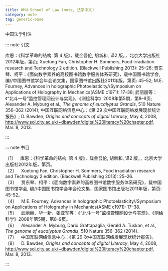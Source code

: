 ```yaml
---
title: WHU-School of Law (note, 法学中文)
category: note
tag: generic-base
---
```


<!-- 此文件由脚本自动生成，请勿手动修改！ -->

中国法学引注


::: note 引文

库恩：《科学革命的结构: 第 4 版》，载金吾伦, 胡新和, 译2 版。，北京大学出版社2012年版，第页; Xuetong Fan, Christopher H. Sommers, Food irradiation research and Technology 2 edition. (Blackwell Publishing 2013): 25–26; 贾东琴、柯平：《面向数字素养的高校图书馆数字服务体系研究》，载中国图书馆学会, 编//中国图书馆学会年会论文集，国家图书馆出版社2011年版，第页: 45–52; M.E. Fourney, Advances in holographic Photoelasticity//Symposium on Applications of Holography in Mechanics(ASME c1971): 17–38; 武丽丽等：《“北斗一号”监控管理网设计与实现》，《测绘科学》2008年第5期，第8–9页; Alexander A. Myburg et al., <i>The genome of eucalyptus Grandis</i>, 510 Nature 356–362 (2014); 中国互联网络信息中心：《第 29 次中国互联网络发展现状统计报告》; D. Bawden, <i>Origins and concepts of digital Literacy</i>, May 4, 2008, <a href="http://www.soi.city.ac.uk/~dbawden/digital%20literacy%20chapter.pdf">http://www.soi.city.ac.uk/~dbawden/digital%20literacy%20chapter.pdf</a>, Mar. 8, 2013.

:::



::: note 书目

  <div class="csl-bib-body">
    <div class="csl-entry">〔1〕 库恩：《科学革命的结构: 第 4 版》，载金吾伦, 胡新和, 译2 版。，北京大学出版社2012年版，第页。</div>
    <div class="csl-entry">〔2〕 Xuetong Fan, Christopher H. Sommers, Food irradiation research and Technology 2 edition. (Blackwell Publishing 2013): 25–26.</div>
    <div class="csl-entry">〔3〕 贾东琴、柯平：《面向数字素养的高校图书馆数字服务体系研究》，载中国图书馆学会, 编//中国图书馆学会年会论文集，国家图书馆出版社2011年版，第页: 45–52。</div>
    <div class="csl-entry">〔4〕 M.E. Fourney, Advances in holographic Photoelasticity//Symposium on Applications of Holography in Mechanics(ASME c1971): 17–38.</div>
    <div class="csl-entry">〔5〕 武丽丽、华一新、张亚军等：《“北斗一号”监控管理网设计与实现》，《测绘科学》2008年第5期，第8–9页。</div>
    <div class="csl-entry">〔6〕 Alexander A. Myburg, Dario Grattapaglia, Gerald A. Tuskan, et al., <i>The genome of eucalyptus Grandis</i>, 510 Nature 356–362 (2014).</div>
    <div class="csl-entry">〔7〕 中国互联网络信息中心：《第 29 次中国互联网络发展现状统计报告》。</div>
    <div class="csl-entry">〔8〕 D. Bawden, <i>Origins and concepts of digital Literacy</i>, May 4, 2008, <a href="http://www.soi.city.ac.uk/~dbawden/digital%20literacy%20chapter.pdf">http://www.soi.city.ac.uk/~dbawden/digital%20literacy%20chapter.pdf</a>, Mar. 8, 2013.</div>
  </div>


:::

<!-- more -->